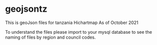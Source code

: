 # geojsontz
This is geoJson files for tanzania Hichartmap As of October 2021

To understand the files please import to your mysql database to see the naming of files by region and council codes. 